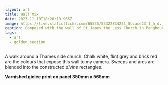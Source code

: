 ```yaml
---
layout: art
title: Wall Mix
date: 2023-11-10T18:28:19.965Z
image: https://live.staticflickr.com/65535/53322834251_5bcace23f1_h_d.jpg
caption: Composed with the wall of St James the Less Church in Pangbourne
tags:
  - art
  - golden section
---
```

A walk around a Thames side church. Chalk white, flint grey and brick red are the colours that expose this wall to my camera. Sweeps and arcs are blended into the constructed *divine* rectangles.

**Varnished giclée print on panel 350mm x 565mm**
